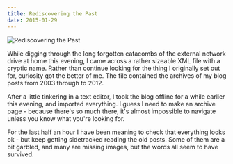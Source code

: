 ```yaml
---
title: Rediscovering the Past
date: 2015-01-29
---
```


![Rediscovering the Past](https://source.unsplash.com/qTpc0Vj4YoE/1600x900)

While digging through the long forgotten catacombs of the external network drive at home this evening, I came across a rather sizeable XML file with a cryptic name. Rather than continue looking for the thing I originally set out for, curiosity got the better of me. The file contained the archives of my blog posts from 2003 through to 2012.

After a little tinkering in a text editor, I took the blog offline for a while earlier this evening, and imported everything. I guess I need to make an archive page - because there's so much there, it's almost impossible to navigate unless you know what you're looking for.

For the last half an hour I have been meaning to check that everything looks ok - but keep getting sidetracked reading the old posts. Some of them are a bit garbled, and many are missing images, but the words all seem to have survived.